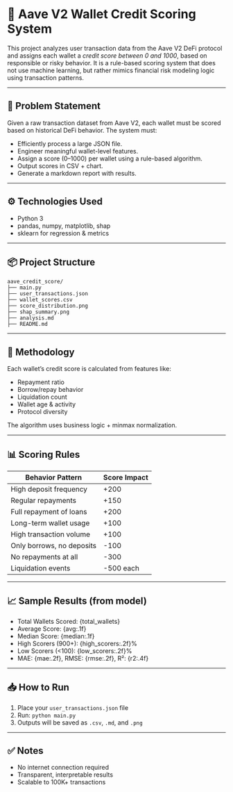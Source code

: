 # 🧮 Aave V2 Wallet Credit Scoring System

This project analyzes user transaction data from the Aave V2 DeFi protocol and assigns each wallet a *credit score between 0 and 1000*, based on responsible or risky behavior. It is a rule-based scoring system that does not use machine learning, but rather mimics financial risk modeling logic using transaction patterns.

---

## 🚀 Problem Statement

Given a raw transaction dataset from Aave V2, each wallet must be scored based on historical DeFi behavior. The system must:

- Efficiently process a large JSON file.
- Engineer meaningful wallet-level features.
- Assign a score (0–1000) per wallet using a rule-based algorithm.
- Output scores in CSV + chart.
- Generate a markdown report with results.

---

## ⚙ Technologies Used

- Python 3
- pandas, numpy, matplotlib, shap
- sklearn for regression & metrics

---

## 📦 Project Structure

```
aave_credit_score/
├── main.py
├── user_transactions.json
├── wallet_scores.csv
├── score_distribution.png
├── shap_summary.png
├── analysis.md
├── README.md
```

---

## 🧠 Methodology

Each wallet’s credit score is calculated from features like:

- Repayment ratio
- Borrow/repay behavior
- Liquidation count
- Wallet age & activity
- Protocol diversity

The algorithm uses business logic + minmax normalization.

---

## 📊 Scoring Rules

| Behavior Pattern                  | Score Impact |
|----------------------------------|--------------|
| High deposit frequency           | +200         |
| Regular repayments               | +150         |
| Full repayment of loans          | +200         |
| Long-term wallet usage           | +100         |
| High transaction volume          | +100         |
| Only borrows, no deposits        | -100         |
| No repayments at all             | -300         |
| Liquidation events               | -500 each    |

---

## 📈 Sample Results (from model)

- Total Wallets Scored: {total_wallets}
- Average Score: {avg:.1f}
- Median Score: {median:.1f}
- High Scorers (900+): {high_scorers:.2f}%
- Low Scorers (<100): {low_scorers:.2f}%
- MAE: {mae:.2f}, RMSE: {rmse:.2f}, R²: {r2:.4f}

---

## 📥 How to Run

1. Place your `user_transactions.json` file
2. Run: `python main.py`
3. Outputs will be saved as `.csv`, `.md`, and `.png`

---

## ✅ Notes

- No internet connection required
- Transparent, interpretable results
- Scalable to 100K+ transactions

